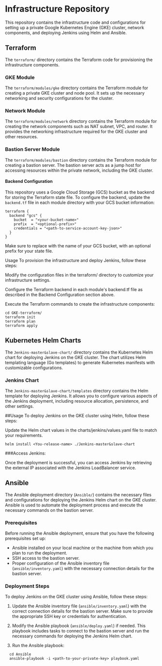 # Infrastructure Repository

This repository contains the infrastructure code and configurations for setting up a private Google Kubernetes Engine (GKE) cluster, network components, and deploying Jenkins using Helm and Ansible.

## Terraform

The `terraform/` directory contains the Terraform code for provisioning the infrastructure components.

### GKE Module

The `terraform/modules/gke` directory contains the Terraform module for creating a private GKE cluster and node pool. It sets up the necessary networking and security configurations for the cluster.

### Network Module

The `terraform/modules/network` directory contains the Terraform module for creating the network components such as NAT subnet, VPC, and router. It provides the networking infrastructure required for the GKE cluster and other resources.

### Bastion Server Module

The `terraform/modules/bastion` directory contains the Terraform module for creating a bastion server. The bastion server acts as a jump host for accessing resources within the private network, including the GKE cluster.

#### Backend Configuration

This repository uses a Google Cloud Storage (GCS) bucket as the backend for storing the Terraform state file. To configure the backend, update the `backend.tf` file in each module directory with your GCS bucket information:

```hcl
terraform {
  backend "gcs" {
    bucket  = "<your-bucket-name>"
    prefix  = "<optional-prefix>"
    credentials = "<path-to-service-account-key-json>"
  }
}
```
Make sure to replace <your-bucket-name> with the name of your GCS bucket, <optional-prefix> with an optional prefix for your state file.

Usage
To provision the infrastructure and deploy Jenkins, follow these steps:

Modify the configuration files in the terraform/ directory to customize your infrastructure settings.

Configure the Terraform backend in each module's backend.tf file as described in the Backend Configuration section above.

Execute the Terraform commands to create the infrastructure components:
  ```hcl
cd GKE-terraform/
terraform init
terraform plan
terraform apply
  ```
## Kubernetes Helm Charts

The `Jenkins-master&slave-chart/` directory contains the Kubernetes Helm chart for deploying Jenkins on the GKE cluster. The chart utilizes Helm templating language (Go templates) to generate Kubernetes manifests with customizable configurations.

### Jenkins Chart

The `Jenkins-master&slave-chart/templates` directory contains the Helm template for deploying Jenkins. It allows you to configure various aspects of the Jenkins deployment, including resource allocation, persistence, and other settings.

##Usage
To deploy Jenkins on the GKE cluster using Helm, follow these steps:

Update the Helm chart values in the charts/jenkins/values.yaml file to match your requirements.

```hcl
helm install <You-release-name> ./Jenkins-master&slave-chart
```
###Access Jenkins:

Once the deployment is successful, you can access Jenkins by retrieving the external IP associated with the Jenkins LoadBalancer service.
  
 ## Ansible

The Ansible deployment directory (`Ansible/`) contains the necessary files and configurations for deploying the Jenkins Helm chart on the GKE cluster. Ansible is used to automate the deployment process and execute the necessary commands on the bastion server.

### Prerequisites

Before running the Ansible deployment, ensure that you have the following prerequisites set up:

- Ansible installed on your local machine or the machine from which you plan to run the deployment.
- SSH access to the bastion server.
- Proper configuration of the Ansible inventory file (`ansible/inventory.yaml`) with the necessary connection details for the bastion server.

### Deployment Steps

To deploy Jenkins on the GKE cluster using Ansible, follow these steps:

1. Update the Ansible inventory file (`ansible/inventory.yaml`) with the correct connection details for the bastion server. Make sure to provide the appropriate SSH key or credentials for authentication.

2. Modify the Ansible playbook (`ansible/deploy.yaml`) if needed. This playbook includes tasks to connect to the bastion server and run the necessary commands for deploying the Jenkins Helm chart.

3. Run the Ansible playbook:

```shell
  cd Ansible
  ansible-playbook -i <path-to-your-private-key> playbook.yaml
```

  
  
